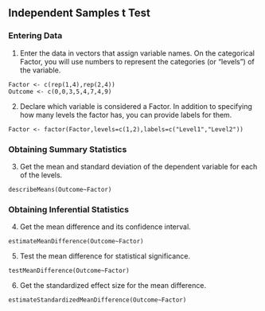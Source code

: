 
## Independent Samples t Test

### Entering Data

1. Enter the data in vectors that assign variable names. On the categorical Factor, you will use numbers to represent the categories (or “levels”) of the variable.

```{r}
Factor <- c(rep(1,4),rep(2,4))
Outcome <- c(0,0,3,5,4,7,4,9)
```

2. Declare which variable is considered a Factor. In addition to specifying how many levels the factor has, you can provide labels for them.

```{r}
Factor <- factor(Factor,levels=c(1,2),labels=c("Level1","Level2"))
```

### Obtaining Summary Statistics

3. Get the mean and standard deviation of the dependent variable for each of the levels.

```{r}
describeMeans(Outcome~Factor)
```

### Obtaining Inferential Statistics

4. Get the mean difference and its confidence interval.

```{r}
estimateMeanDifference(Outcome~Factor)
```

5. Test the mean difference for statistical significance.

```{r}
testMeanDifference(Outcome~Factor)
```

6. Get the standardized effect size for the mean difference.

```{r}
estimateStandardizedMeanDifference(Outcome~Factor)
```
